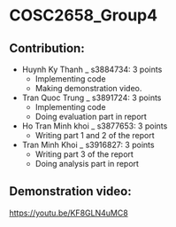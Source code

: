 # COSC2658_Group4
## Contribution:
- Huynh Ky Thanh _ s3884734: 3 points
    - Implementing code
    - Making demonstration video.
- Tran Quoc Trung _ s3891724: 3 points
    - Implementing code
    - Doing evaluation part in report
- Ho Tran Minh khoi _ s3877653: 3 points
    - Writing part 1 and 2 of the report
- Tran Minh Khoi _ s3916827: 3 points
    - Writing part 3 of the report
    - Doing analysis part in report

## Demonstration video:
https://youtu.be/KF8GLN4uMC8

